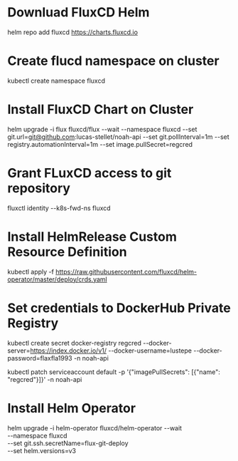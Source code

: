 # Downluad FluxCD Helm
helm repo add fluxcd https://charts.fluxcd.io

# Create flucd namespace on cluster
kubectl create namespace fluxcd

# Install FluxCD Chart on Cluster 
helm upgrade -i flux fluxcd/flux --wait --namespace fluxcd --set git.url=git@github.com:lucas-stellet/noah-api --set git.pollInterval=1m --set registry.automationInterval=1m --set image.pullSecret=regcred

# Grant FLuxCD access to git repository
fluxctl identity --k8s-fwd-ns fluxcd

# Install HelmRelease Custom Resource Definition 
kubectl apply -f https://raw.githubusercontent.com/fluxcd/helm-operator/master/deploy/crds.yaml

# Set credentials to DockerHub Private Registry
kubectl create secret docker-registry regcred --docker-server=https://index.docker.io/v1/  --docker-username=lustepe --docker-password=flaxfla1993 -n noah-api

kubectl patch serviceaccount default -p '{"imagePullSecrets": [{"name": "regcred"}]}' -n noah-api

# Install Helm Operator
helm upgrade -i helm-operator fluxcd/helm-operator --wait \
--namespace fluxcd \
--set git.ssh.secretName=flux-git-deploy \
--set helm.versions=v3



